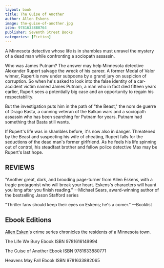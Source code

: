 ```yaml
---
layout: book
title: The Guise of Another
author: Allen Eskens
image: the-guise-of-another.jpg
isbn: 9781633880764
publisher: Seventh Street Books
categories: [Fiction]
---
```

A Minnesota detective whose life is in shambles must unravel the mystery of a dead man while confronting a sociopath assassin.

Who was James Putnam? The answer may help Minnesota detective Alexander Rupert salvage the wreck of his career. A former Medal of Valor winner, Rupert is now under subpoena by a grand jury on suspicion of corruption. So when he's asked to look into the false identity of a car-accident victim named James Putnam, a man who in fact died fifteen years earlier, Rupert sees a potentially big case and an opportunity to regain his respectability.

But the investigation puts him in the path of "the Beast," the nom de guerre of Drago Basta, a cunning veteran of the Balkan wars and a sociopath assassin who has been searching for Putnam for years. Putnam had something that Basta still wants.

If Rupert's life was in shambles before, it's now also in danger. Threatened by the Beast and suspecting his wife of cheating, Rupert falls for the seductions of the dead man's former girlfriend. As he feels his life spinning out of control, his steadfast brother and fellow police detective Max may be Rupert's last hope.

## REVIEWS

"Another great, dark, and brooding page-turner from Allen Eskens, with a tragic protagonist who will break your heart. Eskens's characters will haunt you long after you finish reading." --Michael Sears, award-winning author of the bestselling Jason Stafford series

"Thriller fans should keep their eyes on Eskens; he's a comer." --Booklist

## Ebook Editions

[Allen Esken](http://alleneskens.com/)'s crime series chronicles the residents of a Minnesota town.

The Life We Bury Ebook ISBN 9781616149994

The Guise of Another Ebook ISBN 9781633880771

Heavens May Fall Ebook ISBN 9781633882065

